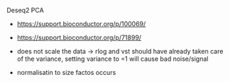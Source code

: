 
Deseq2 PCA 
- https://support.bioconductor.org/p/100069/
- https://support.bioconductor.org/p/71899/

- does not scale the data -> rlog and vst should have already taken care of the variance, setting variance to =1 will cause bad noise/signal 

- normalisatin to size factos occurs 

